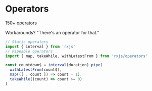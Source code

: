 # Operators

[150+ operators](https://rxjs.dev/api)

Workarounds? "There's an operator for that."

```js
// Static operators
import { interval } from 'rxjs'
// Pipeable operators
import { map, takeWhile, withLatestFrom } from 'rxjs/operators'

const countdown$ = interval(duration).pipe(
  withLatestFrom(count$),
  map(([ , count ]) => count - 1),
  takeWhile((count) => count >= 0)
)
```
